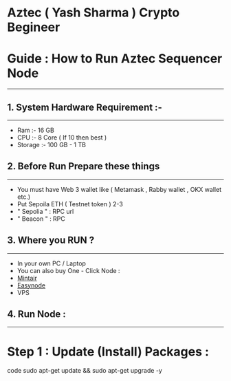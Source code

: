 # Aztec ( Yash Sharma ) Crypto Begineer
# Guide : How to Run Aztec Sequencer Node 
----------------------------

## 1. System Hardware Requirement :-
----------------------------

- Ram :- 16 GB
- CPU :- 8 Core ( If 10 then best )
- Storage :- 100 GB - 1 TB
  
## 2. Before Run Prepare these things
----------------------------

- You must have Web 3 wallet like ( Metamask , Rabby wallet , OKX wallet etc.)
- Put Sepoila ETH ( Testnet token ) 2-3
- " Sepolia " : RPC url
- " Beacon " : RPC

## 3. Where you RUN ?
---------------------------

- In your own PC / Laptop
- You can also buy One - Click Node :
- [Mintair](https://www.mintair.xyz/dashboard) 
- [Easynode](https://app.easy-node.xyz/)
- VPS

## 4. Run Node : 
--------------------------
# Step 1 : Update (Install) Packages :
<tab><tab>code sudo apt-get update && sudo apt-get upgrade -y
